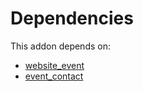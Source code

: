 # Dependencies

This addon depends on:

- [website_event](https://github.com/bringout/oca-ocb-website/tree/845ce4dffb06d0fbfdf889fb094aa8d2908a2160/odoo-bringout-oca-ocb-website_event)
- [event_contact](https://github.com/bringout/oca-mrp)
